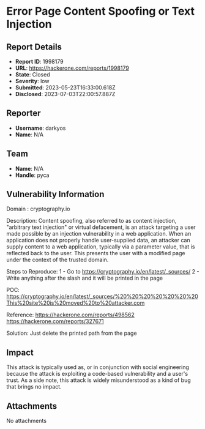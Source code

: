 # Error Page Content Spoofing or Text Injection

## Report Details
- **Report ID**: 1998179
- **URL**: https://hackerone.com/reports/1998179
- **State**: Closed
- **Severity**: low
- **Submitted**: 2023-05-23T16:33:00.618Z
- **Disclosed**: 2023-07-03T22:00:57.887Z

## Reporter
- **Username**: darkyos
- **Name**: N/A

## Team
- **Name**: N/A
- **Handle**: pyca

## Vulnerability Information
Domain : cryptography.io

Description: Content spoofing, also referred to as content injection, "arbitrary text injection" or virtual defacement, is an attack targeting a user made possible by an injection vulnerability in a web application. When an application does not properly handle user-supplied data, an attacker can supply content to a web application, typically via a parameter value, that is reflected back to the user. This presents the user with a modified page under the context of the trusted domain.

Steps to Reproduce:
1 - Go to https://cryptography.io/en/latest/_sources/
2 - Write anything after the slash and it will be printed in the page

POC: https://cryptography.io/en/latest/_sources/%20%20%20%20%20%20%20This%20site%20is%20moved%20to%20attacker.com

Reference: 
https://hackerone.com/reports/498562
https://hackerone.com/reports/327671

Solution:
 Just delete the printed path from the page

## Impact

This attack is typically used as, or in conjunction with social engineering because the attack is exploiting a code-based vulnerability and a user's trust. As a side note, this attack is widely misunderstood as a kind of bug that brings no impact.

## Attachments
No attachments

